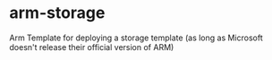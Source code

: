# arm-storage
Arm Template for deploying a storage template (as long as Microsoft doesn't release their official version of ARM)
